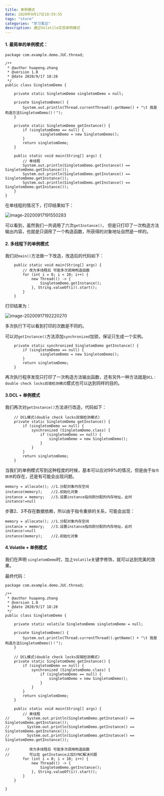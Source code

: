 ```yaml
---
title: 单例模式
date: 2020年9月17日18:59:55
tags: "store"
categories: "学习笔记"
description: 通过Volatile实现单例模式
---
```




#### 1. 最简单的单例模式：

```
package com.example.demo.JUC.thread;

/**
 * @author huapeng.zhang
 * @version 1.0
 * @date 2020/9/17 18:28
 */
public class SingletomDemo {

    private static SingletomDemo singletomDemo = null;
    
    private SingletomDemo() {
        System.out.println(Thread.currentThread().getName() + "\t 我是构造方法SingletomDemo()！");
    }

    private static SingletomDemo getInstance() {
        if (singletomDemo == null) {
        		singletomDemo = new SingletomDemo();
        }
        return singletomDemo;
    }
    
    public static void main(String[] args) {
        // 单线程
        System.out.println(SingletomDemo.getInstance() == SingletomDemo.getInstance());
        System.out.println(SingletomDemo.getInstance() == SingletomDemo.getInstance());
        System.out.println(SingletomDemo.getInstance() == SingletomDemo.getInstance());
    }
}

```

在单线程的情况下，打印结果如下：

![image-20200917191550283](https://i.loli.net/2020/09/17/J9rb5oynQclfD4d.png)

可以看到，虽然我们一共调用了六次`getInstance()`， 但是只打印了一次构造方法输出内容，也就是只调用了一个构造函数，所获得的对象地址自然是一样的。

#### 2. 多线程下的单例模式

我们对`main()`方法做一下改造，改造后的代码如下：

```
    public static void main(String[] args) {
        // 改为多线程后 可能多次调用构造函数
        for (int i = 0; i < 10; i++) {
            new Thread(() -> {
                SingletomDemo.getInstance();
            }, String.valueOf(i)).start();
        }
    }
```

打印结果为：

![image-20200917192220270](https://i.loli.net/2020/09/17/Q7RWYjayOgoXfH1.png)

多次执行下可以看到打印的次数是不同的。

可以对`getInstance()`方法添加`synchronized`加锁，保证只生成一个实例。

```
    private static synchronized SingletomDemo getInstance() {
        if (singletomDemo == null) {
        		singletomDemo = new SingletomDemo();
        }
        return singletomDemo;
    }
```

再次执行程序发现只打印了一次构造方法输出函数，还有另外一种方法就是`DCL：double check locks双端检测模式`模式也可以达到同样的目的。

#### 3.DCL + 单例模式

我们再次对`getInstance()`方法进行改造，代码如下：

```
    // DCL模式(double check locks双端检测模式)
    private static SingletomDemo getInstance() {
        if (singletomDemo == null) {
            synchronized (SingletomDemo.class) {
                if (singletomDemo == null) {
                    singletomDemo = new SingletomDemo();
                }
            }
        }
        return singletomDemo;
    }
```

当我们的单例模式写到这种程度的时候，基本可以应对99%的情况，但是由于`指令排序`的存在，还是有可能会出现问题。

```
memory = allocate(); //1.分配对象内存空间
instance(memory);    //2.初始化对象
instance = memory;   //3.设置instance指向刚分配的内存地址，此时instance!=null
```

步骤2、3不存在数据依赖，所以由于指令重排的关系，可能会出现：

```
memory = allocate(); //1.分配对象内存空间
instance = memory;   //3.设置instance指向刚分配的内存地址，此时instance!=null
instance(memory);    //2.初始化对象
```



#### 4.Volatile + 单例模式

我们在声明 `singletomDemo`时，加上`Volatile`关键字修饰，就可以达到完美的效果。

最终代码：

```
package com.example.demo.JUC.thread;

/**
 * @author huapeng.zhang
 * @version 1.0
 * @date 2020/9/17 18:28
 */
public class SingletomDemo {

    private static volatile SingletomDemo singletomDemo = null;

    private SingletomDemo() {
        System.out.println(Thread.currentThread().getName() + "\t 我是构造方法SingletomDemo()！");
    }

    // DCL模式(double check locks双端检测模式)
    private static SingletomDemo getInstance() {
        if (singletomDemo == null) {
            synchronized (SingletomDemo.class) {
                if (singletomDemo == null) {
                    singletomDemo = new SingletomDemo();
                }
            }
        }
        return singletomDemo;
    }

    public static void main(String[] args) {
        // 单线程
//        System.out.println(SingletomDemo.getInstance() == SingletomDemo.getInstance());
//        System.out.println(SingletomDemo.getInstance() == SingletomDemo.getInstance());
//        System.out.println(SingletomDemo.getInstance() == SingletomDemo.getInstance());

//         改为多线程后 可能多次调用构造函数
//         可以在 getInstance上加SYNC解决问题
        for (int i = 0; i < 10; i++) {
            new Thread(() -> {
                SingletomDemo.getInstance();
            }, String.valueOf(i)).start();
        }
    }

}

```

